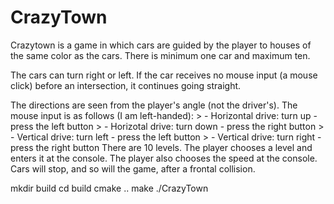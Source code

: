 # CrazyTown 
 <p>Crazytown is a game in which cars are guided by the player to houses of the same color as the cars.  
 There is minimum one car and maximum ten.</h8></p>
 <p> The cars can turn right or left. If the car receives no mouse input (a mouse click) before an intersection, it continues going straight.</p>
 <h8> The directions are seen from the player's angle (not the driver's).</h8>
 <h8> The mouse input is as follows (I am left-handed):</h8>
> - Horizontal drive: turn up - press the left button
> - Horizotal drive: turn down - press the right button
> - Vertical drive: turn left - press the left button
> - Vertical drive: turn right - press the right button
<h8> There are 10 levels. The player chooses a level and enters it at the console.</h8>
<h8> The player also chooses the speed at the console.</h8>
<h8> Cars will stop, and so will the game, after a frontal collision.</h8>

<h8> mkdir build</h8>
<h8> cd build</h8>
<h8> cmake ..</h8>
<h8> make</h8>
<h8> ./CrazyTown</h8>

